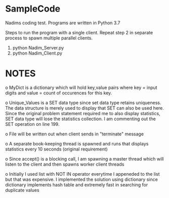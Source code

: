 # SampleCode
Nadims coding test. Programs are written in Python 3.7

Steps to run the program with a single client. Repeat step 2 in separate process to spawn multiple parallel clients.

1. python Nadim_Server.py
2. python Nadim_Client.py

NOTES
======

o MyDict is a dictionary which will hold key,value pairs where key = input digits and value = count of occurences for this key.

o Unique_Values is a SET data type since set data type retains uniqueness. The data structure is merely used to display that SET 
  can also be used here. Since the original problem statement required me to also display statistics, SET data type will lose the
  statistics collection. I am commenting out the SET operation on line 199.

o File will be written out when client sends in "terminate" message

o A separate book-keeping thread is spawned and runs that displays statistics every 10 seconds (original requirement)

o Since accept() is a blocking call, I am spawning a master thread which will listen to the client and then spawns worker client threads

o Initially I used list with NOT IN operator everytime I appeneded to the list but that was expensive. I implemented the solution
  using dictionary since dictionary implements hash table and extremely fast in searching for duplicate values

